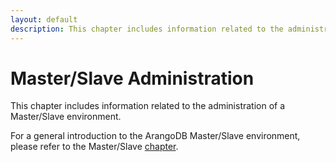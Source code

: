 ```yaml
---
layout: default
description: This chapter includes information related to the administration of a Master/Slave environment
---
```

Master/Slave Administration
===========================

This chapter includes information related to the administration of a Master/Slave
environment.

For a general introduction to the ArangoDB Master/Slave environment, please refer
to the Master/Slave [chapter](architecture-deployment-modes-master-slave.html).
